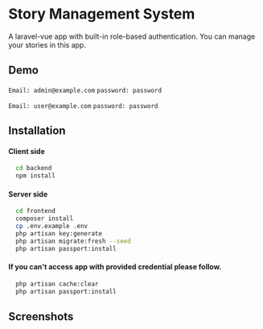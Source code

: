 # Story Management System

A laravel-vue app with built-in role-based authentication.
You can manage your stories in this app.


## Demo

`Email: admin@example.com`
`password: password`

`Email: user@example.com`
`password: password`


## Installation

#### Client side
```bash
  cd backend
  npm install
```
#### Server side
```bash
  cd frontend
  composer install
  cp .env.example .env
  php artisan key:generate
  php artisan migrate:fresh --seed
  php artisan passport:install
```
#### If you can't access app with provided credential please follow.
```bash
  php artisan cache:clear
  php artisan passport:install
```
  
## Screenshots
